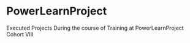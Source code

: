 # PowerLearnProject

Executed Projects During the course of Training at PowerLearnProject Cohort VIII
